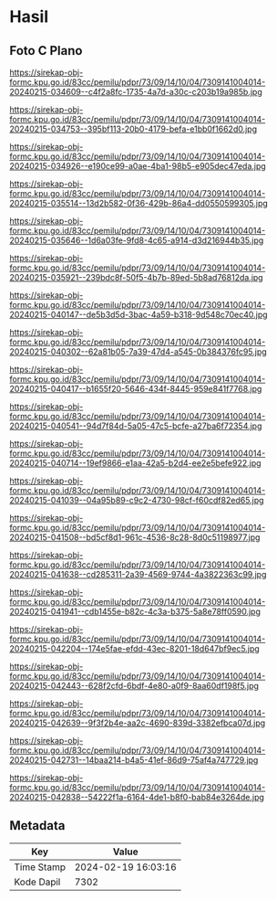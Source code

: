 # Hasil

## Foto C Plano

https://sirekap-obj-formc.kpu.go.id/83cc/pemilu/pdpr/73/09/14/10/04/7309141004014-20240215-034609--c4f2a8fc-1735-4a7d-a30c-c203b19a985b.jpg

https://sirekap-obj-formc.kpu.go.id/83cc/pemilu/pdpr/73/09/14/10/04/7309141004014-20240215-034753--395bf113-20b0-4179-befa-e1bb0f1662d0.jpg

https://sirekap-obj-formc.kpu.go.id/83cc/pemilu/pdpr/73/09/14/10/04/7309141004014-20240215-034926--e190ce99-a0ae-4ba1-98b5-e905dec47eda.jpg

https://sirekap-obj-formc.kpu.go.id/83cc/pemilu/pdpr/73/09/14/10/04/7309141004014-20240215-035514--13d2b582-0f36-429b-86a4-dd0550599305.jpg

https://sirekap-obj-formc.kpu.go.id/83cc/pemilu/pdpr/73/09/14/10/04/7309141004014-20240215-035646--1d6a03fe-9fd8-4c65-a914-d3d216944b35.jpg

https://sirekap-obj-formc.kpu.go.id/83cc/pemilu/pdpr/73/09/14/10/04/7309141004014-20240215-035921--239bdc8f-50f5-4b7b-89ed-5b8ad76812da.jpg

https://sirekap-obj-formc.kpu.go.id/83cc/pemilu/pdpr/73/09/14/10/04/7309141004014-20240215-040147--de5b3d5d-3bac-4a59-b318-9d548c70ec40.jpg

https://sirekap-obj-formc.kpu.go.id/83cc/pemilu/pdpr/73/09/14/10/04/7309141004014-20240215-040302--62a81b05-7a39-47d4-a545-0b384376fc95.jpg

https://sirekap-obj-formc.kpu.go.id/83cc/pemilu/pdpr/73/09/14/10/04/7309141004014-20240215-040417--b1655f20-5646-434f-8445-959e841f7768.jpg

https://sirekap-obj-formc.kpu.go.id/83cc/pemilu/pdpr/73/09/14/10/04/7309141004014-20240215-040541--94d7f84d-5a05-47c5-bcfe-a27ba6f72354.jpg

https://sirekap-obj-formc.kpu.go.id/83cc/pemilu/pdpr/73/09/14/10/04/7309141004014-20240215-040714--19ef9866-e1aa-42a5-b2d4-ee2e5befe922.jpg

https://sirekap-obj-formc.kpu.go.id/83cc/pemilu/pdpr/73/09/14/10/04/7309141004014-20240215-041039--04a95b89-c9c2-4730-98cf-f60cdf82ed65.jpg

https://sirekap-obj-formc.kpu.go.id/83cc/pemilu/pdpr/73/09/14/10/04/7309141004014-20240215-041508--bd5cf8d1-961c-4536-8c28-8d0c51198977.jpg

https://sirekap-obj-formc.kpu.go.id/83cc/pemilu/pdpr/73/09/14/10/04/7309141004014-20240215-041638--cd285311-2a39-4569-9744-4a3822363c99.jpg

https://sirekap-obj-formc.kpu.go.id/83cc/pemilu/pdpr/73/09/14/10/04/7309141004014-20240215-041941--cdb1455e-b82c-4c3a-b375-5a8e78ff0590.jpg

https://sirekap-obj-formc.kpu.go.id/83cc/pemilu/pdpr/73/09/14/10/04/7309141004014-20240215-042204--174e5fae-efdd-43ec-8201-18d647bf9ec5.jpg

https://sirekap-obj-formc.kpu.go.id/83cc/pemilu/pdpr/73/09/14/10/04/7309141004014-20240215-042443--628f2cfd-6bdf-4e80-a0f9-8aa60df198f5.jpg

https://sirekap-obj-formc.kpu.go.id/83cc/pemilu/pdpr/73/09/14/10/04/7309141004014-20240215-042639--9f3f2b4e-aa2c-4690-839d-3382efbca07d.jpg

https://sirekap-obj-formc.kpu.go.id/83cc/pemilu/pdpr/73/09/14/10/04/7309141004014-20240215-042731--14baa214-b4a5-41ef-86d9-75af4a747729.jpg

https://sirekap-obj-formc.kpu.go.id/83cc/pemilu/pdpr/73/09/14/10/04/7309141004014-20240215-042838--54222f1a-6164-4de1-b8f0-bab84e3264de.jpg


## Metadata

| Key        | Value               |
| ---------- | ------------------- |
| Time Stamp | 2024-02-19 16:03:16 |
| Kode Dapil | 7302                |



